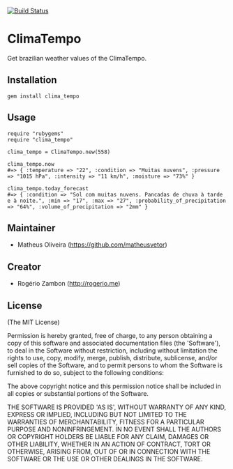 [![Build Status](https://travis-ci.org/matheusvetor/clima_tempo.svg?branch=master)](https://travis-ci.org/matheusvetor/clima_tempo)

# ClimaTempo

Get brazilian weather values of the ClimaTempo.

## Installation

~~~.ruby
gem install clima_tempo
~~~

## Usage

~~~.ruby
require "rubygems"
require "clima_tempo"

clima_tempo = ClimaTempo.new(558)

clima_tempo.now
#=> { :temperature => "22", :condition => "Muitas nuvens", :pressure => "1015 hPa", :intensity => "11 km/h", :moisture => "73%" }

clima_tempo.today_forecast
#=> { :condition => "Sol com muitas nuvens. Pancadas de chuva à tarde e à noite.", :min => "17", :max => "27", :probability_of_precipitation => "64%", :volume_of_precipitation => "2mm" }
~~~

## Maintainer

* Matheus Oliveira (https://github.com/matheusvetor)

## Creator

* Rogério Zambon (http://rogerio.me)

## License

(The MIT License)

Permission is hereby granted, free of charge, to any person obtaining a copy of this software and associated documentation files (the 'Software'), to deal in the Software without restriction, including without limitation the rights to use, copy, modify, merge, publish, distribute, sublicense, and/or sell copies of the Software, and to permit persons to whom the Software is furnished to do so, subject to the following conditions:

The above copyright notice and this permission notice shall be included in all copies or substantial portions of the Software.

THE SOFTWARE IS PROVIDED 'AS IS', WITHOUT WARRANTY OF ANY KIND, EXPRESS OR IMPLIED, INCLUDING BUT NOT LIMITED TO THE WARRANTIES OF MERCHANTABILITY, FITNESS FOR A PARTICULAR PURPOSE AND NONINFRINGEMENT. IN NO EVENT SHALL THE AUTHORS OR COPYRIGHT HOLDERS BE LIABLE FOR ANY CLAIM, DAMAGES OR OTHER LIABILITY, WHETHER IN AN ACTION OF CONTRACT, TORT OR OTHERWISE, ARISING FROM, OUT OF OR IN CONNECTION WITH THE SOFTWARE OR THE USE OR OTHER DEALINGS IN THE SOFTWARE.
